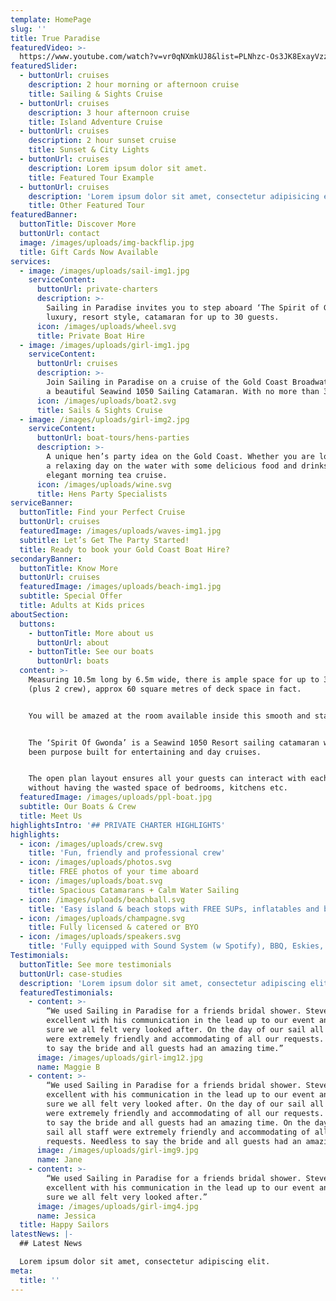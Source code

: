 ```yaml
---
template: HomePage
slug: ''
title: True Paradise
featuredVideo: >-
  https://www.youtube.com/watch?v=vr0qNXmkUJ8&list=PLNhzc-Os3JK8ExayVzzoHVvP2c0-4_oqt
featuredSlider:
  - buttonUrl: cruises
    description: 2 hour morning or afternoon cruise
    title: Sailing & Sights Cruise
  - buttonUrl: cruises
    description: 3 hour afternoon cruise
    title: Island Adventure Cruise
  - buttonUrl: cruises
    description: 2 hour sunset cruise
    title: Sunset & City Lights
  - buttonUrl: cruises
    description: Lorem ipsum dolor sit amet.
    title: Featured Tour Example
  - buttonUrl: cruises
    description: 'Lorem ipsum dolor sit amet, consectetur adipisicing elit.'
    title: Other Featured Tour
featuredBanner:
  buttonTitle: Discover More
  buttonUrl: contact
  image: /images/uploads/img-backflip.jpg
  title: Gift Cards Now Available
services:
  - image: /images/uploads/sail-img1.jpg
    serviceContent:
      buttonUrl: private-charters
      description: >-
        Sailing in Paradise invites you to step aboard ‘The Spirit of Gwonda’ a
        luxury, resort style, catamaran for up to 30 guests.
      icon: /images/uploads/wheel.svg
      title: Private Boat Hire
  - image: /images/uploads/girl-img1.jpg
    serviceContent:
      buttonUrl: cruises
      description: >-
        Join Sailing in Paradise on a cruise of the Gold Coast Broadwater aboard
        a beautiful Seawind 1050 Sailing Catamaran. With no more than 30 guests.
      icon: /images/uploads/boat2.svg
      title: Sails & Sights Cruise
  - image: /images/uploads/girl-img2.jpg
    serviceContent:
      buttonUrl: boat-tours/hens-parties
      description: >-
        A unique hen’s party idea on the Gold Coast. Whether you are looking for
        a relaxing day on the water with some delicious food and drinks, an
        elegant morning tea cruise.
      icon: /images/uploads/wine.svg
      title: Hens Party Specialists
serviceBanner:
  buttonTitle: Find your Perfect Cruise
  buttonUrl: cruises
  featuredImage: /images/uploads/waves-img1.jpg
  subtitle: Let’s Get The Party Started!
  title: Ready to book your Gold Coast Boat Hire?
secondaryBanner:
  buttonTitle: Know More
  buttonUrl: cruises
  featuredImage: /images/uploads/beach-img1.jpg
  subtitle: Special Offer
  title: Adults at Kids prices
aboutSection:
  buttons:
    - buttonTitle: More about us
      buttonUrl: about
    - buttonTitle: See our boats
      buttonUrl: boats
  content: >-
    Measuring 10.5m long by 6.5m wide, there is ample space for up to 30 people
    (plus 2 crew), approx 60 square metres of deck space in fact. 


    You will be amazed at the room available inside this smooth and stable boat.


    The ‘Spirit Of Gwonda’ is a Seawind 1050 Resort sailing catamaran which has
    been purpose built for entertaining and day cruises.


    The open plan layout ensures all your guests can interact with each other
    without having the wasted space of bedrooms, kitchens etc.
  featuredImage: /images/uploads/ppl-boat.jpg
  subtitle: Our Boats & Crew
  title: Meet Us
highlightsIntro: '## PRIVATE CHARTER HIGHLIGHTS'
highlights:
  - icon: /images/uploads/crew.svg
    title: 'Fun, friendly and professional crew'
  - icon: /images/uploads/photos.svg
    title: FREE photos of your time aboard
  - icon: /images/uploads/boat.svg
    title: Spacious Catamarans + Calm Water Sailing
  - icon: /images/uploads/beachball.svg
    title: 'Easy island & beach stops with FREE SUPs, inflatables and beach games'
  - icon: /images/uploads/champagne.svg
    title: Fully licensed & catered or BYO
  - icon: /images/uploads/speakers.svg
    title: 'Fully equipped with Sound System (w Spotify), BBQ, Eskies, and Restroom'
Testimonials:
  buttonTitle: See more testimonials
  buttonUrl: case-studies
  description: 'Lorem ipsum dolor sit amet, consectetur adipiscing elit.'
  featuredTestimonials:
    - content: >-
        “We used Sailing in Paradise for a friends bridal shower. Steve was
        excellent with his communication in the lead up to our event and made
        sure we all felt very looked after. On the day of our sail all staff
        were extremely friendly and accommodating of all our requests. Needless
        to say the bride and all guests had an amazing time.”
      image: /images/uploads/girl-img12.jpg
      name: Maggie B
    - content: >-
        “We used Sailing in Paradise for a friends bridal shower. Steve was
        excellent with his communication in the lead up to our event and made
        sure we all felt very looked after. On the day of our sail all staff
        were extremely friendly and accommodating of all our requests. Needless
        to say the bride and all guests had an amazing time. On the day of our
        sail all staff were extremely friendly and accommodating of all our
        requests. Needless to say the bride and all guests had an amazing time."
      image: /images/uploads/girl-img9.jpg
      name: Jane
    - content: >-
        “We used Sailing in Paradise for a friends bridal shower. Steve was
        excellent with his communication in the lead up to our event and made
        sure we all felt very looked after.”
      image: /images/uploads/girl-img4.jpg
      name: Jessica
  title: Happy Sailors
latestNews: |-
  ## Latest News

  Lorem ipsum dolor sit amet, consectetur adipiscing elit.
meta:
  title: ''
---
```


